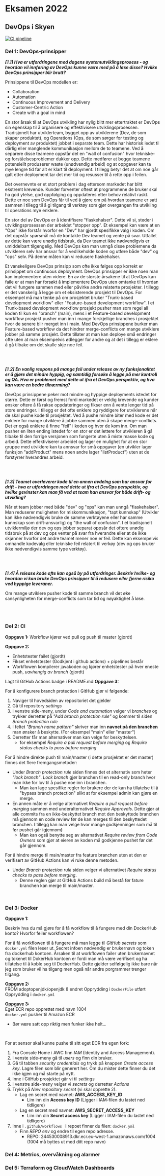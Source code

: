 # Eksamen 2022
## DevOps i Skyen
[![CI pipeline](https://github.com/mkvht/PGR301_eksamen_2022/actions/workflows/ci.yml/badge.svg)](https://github.com/mkvht/PGR301_eksamen_2022/actions/workflows/ci.yml)



### **Del 1:** DevOps-prinsipper
***[1.1] Hva er utfordringene med dagens systemutviklingsprosess - og hvordan vil innføring av DevOps kunne være med på å løse disse? Hvilke DevOps prinsipper blir brutt?***

Prinsippene til DevOps modellen er:
* Collaboration
* Automation
* Continuous Improvement and Delivery
* Customer-Centric Action
* Create with a goal in mind

En stor årsak til at DevOps utvikling har nylig blitt mer ettertraktet er DevOps sin egenskap til å organisere og effektivisere utviklingsprosessen. Tradisjonelt har utviklerteam, bygget opp av utviklerene (Dev, de som skaper produktet), og Operations (Ops, de som sørger for testing og deployment av produktet) jobbet i separate team. Dette har historisk ledet til dårlig eller manglende kommunikasjon mellom de to teamene. Ved å separere disse teamene oppstår det en "wall of confusion" hvor tekniske- og forståelsesproblemer dukker opp. Dette medfører at begge teamene potensiellt produserer waste (unødvendig arbeid) og at oppgaver kan ta mye lengre tid før alt er klart til deployment. I tillegg betyr det at om noe går galt etter deployment tar det mer tid og resusser til å rette opp i feilen. 

Det overnevnte er et stort problem i dag ettersom markedet har blitt ekstremt krevende. Kunder forventer oftest at programmene de bruker skal ha god ytelse, god oppfølging og oppdateres etter behov relativt raskt. Dette er noe som DevOps får til ved å gjøre om på hvordan teamene er satt sammen i tillegg til å gi tilgang til verktøy som gjør overgangen fra utvikling til operations mye enklere.

En stor del av DevOps er å identifisere "flaskehalser". Dette vil si, steder i utviklingsprosessen der arbeidet "stopper opp". Et eksempel kan være at en "Ops" ikke forstår hvorfor en "Dev" har gjordt spesifikke valg i koden. Om det oppstår spørsmål må de kontakte Dev teamet og vente på svar. Utfallet av dette kan være unødig tidsbruk, da Dev teamet ikke nødvendigvis er umiddelbart tilgengelig. Med DevOps kan man unngå disse problemene da utvikleren selv har ansvar for å vedlikeholde koden og utføre både "dev" og "ops" selv. På denne måten kan vi redusere flaskehalser.

Et vanskeligere DevOps prinsipp som ofte ikke følges opp korrekt er prinsippet om continuous deployment. DevOps prinsipper er ikke noen man kan implementere uten videre. En av de største årsakene til at DevOps kan faile er at man har forsøkt å implementere DevOps uten omtanke til hvordan det vil fungere sammen med eller påvirke andre relaterte prosjekter. I tillegg er det vanskelig å legge om et eksisterende prosjekt til DevOps. For eksempel må man tenke på om prosjektet bruker "Trunk-based development workflow" eller "Feature-based development workflow". I et Trunk-based development workflow prosjekt pusher man som regel all koden til kun en "branch" (main), mens i et Feature-based development workflow prosjekt pusher man inn i mange forskjellige branches i prosjektet hvor de senere blir merget inn i main. Med DevOps prinsippene burker man Feature-based workflow da det hindrer merge-conflicts om mange utviklere jobber på samme prosjekt. Dette tillater at man kan deploye små endringer ofte uten at man eksempelvis ødlegger for andre og at det i tillegg er eklere å gå tilbake om det skulle skje noe feil.

<br>
<br>

***[1.2] En vanlig respons på mange feil under release av ny funksjonalitet er å gjøre det mindre hyppig, og samtidig forsøke å legge på mer kontroll og QA. Hva er problemet med dette ut ifra et DevOps perspektiv, og hva kan være en bedre tilnærming?***

DevOps prinsippene peker mot mindre og hyppige deployments istedet for større. Dette er først og fremst fordi markedet er veldig krevende og kunder ønsker oftere å få rakse oppdateringer og fikser enn å vente lenger tid på store endringer. I tillegg er det ofte enklere og ryddigere for utviklerene når de skal pushe kode til prosjektet. Ved å pushe mindre biter med kode er det enklere for mange utviklere å jobbe sammen uten å skape merge-conflicts. Det er også enklere å finne "feil" i koden og hvor de kom inn. Om man pusher en liten ending istedet for en stor er det lettere for utvikleren å gå tilbake til den forrige versjonen som fungerte uten å miste masse kode og arbeid. Dette effektiviserer arbeidet og lager en mulighet for at en stor gruppe med utviklere kan ta annsvar for små oppgaver (en utvikler lager funksjon "addProduct" mens noen andre lager "listProduct") uten at de forstyrrer hverandres arbeid. 

<br>
<br>

***[1.3] Teamet overleverer kode til en annen avdelng som har ansvar for drift - hva er utfordringen med dette ut ifra et DevOps perspektiv, og hvilke gevinster kan man få ved at team han ansvar for både drift- og utvikling?***

Når et team jobber med både "dev" og "ops" kan man unngå "flaskehalser". Man reduserer muligheten for miskommunikasjon, "tapt kunnskap" (Utvikler kan ikke nødvendigvis bruke de samme verktøyene eller har samme kunnskap som drift-ansvarlig) og "the wall of confusion". I et tradisjonelt utviklermiljø der dev og ops jobber separat oppsår det oftere unødig tidsbruk på at dev og ops venter på svar fra hverandre eller at de ikke skjønner hvorfor det andre teamet mener noe er feil. Dette kan eksempelvis omhandle kodevalg eller tekniske feil relatert til verkøy (dev og ops bruker ikke nødvendigvis samme type verktøy).

<br>
<br>

***[1.4] Å release kode ofte kan også by på utfordringer. Beskriv hvilke- og hvordan vi kan bruke DevOps prinsipper til å redusere eller fjerne risiko ved hyppige leveraner.***

Om mange utviklere pusher kode til samme branch vil det øke sansynligheten for merge-conflicts som tar tid og nøyaktighet å løse. 

<br>
<br>

### **Del 2:** CI
**Oppgave 1:**
Workflow kjører ved pull og push til master (gjordt)

**Oppgave 2:**
 - Enhetstester failet (gjordt)
 - Fikset enhetstester (Godkjent i github actions) + pipelines består
 - Workflowen kompilerer javakoden og kjører enhetstester på hver eneste push, *uavhengig av branch* (gjordt)

Lagt til GitHub Actions badge i README.md
**Oppgave 3:**

For å konfigurere branch protection i GitHub gjør vi følgende:
1. Naviger til hovedsiden av repositoriet det gjelder
2. Gå til repository *settings*
3. I venstre side-meny, under *Code and automation* velger vi *branches* og trykker derretter på *"Add branch protection rule"* og kommer til siden *Branch protection rule*
4. I feltet *"Branch name pattern"* skriver man inn **navnet på den branchen** man ønsker å beskytte. (For eksempel "main" eller "master")
5. Derretter får man alternativer man kan velge for beskyttelsen.
    * for eksempel *Require a pull request before merging* og *Require status checks to pass before merging*

For å hindre direkte push til main/master (i dette prosjektet er det master) finnes det flere fremgangsmetoder:
* Under *Branch protection rule* siden finnes det et alternativ som heter *"lock branch"*. *Lock branch* gjør branchen til en read-only branch hvor man ikke for lov til å pushe noe inn i branchen.
    * Man kan lage spesifike regler for brukere der de kan ha tillatelse til å "bypass branch protection" slikt at for eksempel admin kan gjøre en merge.
* En annen måte er å velge alternativet *Require a pull request before merging* sammen med underalternativet *Require Approvals*. Dette gjør at alle commits fra en ikke-beskyttet branch mot den beskyttede branchen må gjennom en code review før de kan merges til den beskyttedet branchen. I tillegg kan man velge hvor mange godkjenninger som må til før pushet går igjennom)
    * Man kan også benytte seg av alternativet *Require review from Code Owners* som gjør at eieren av koden må godkjenne pushet før det går gjennom.

For å hindre merge til main/master fra feature branchen uten at den er verifisert av GitHub Actions kan vi ruke denne metoden.
* Under *Branch protection rule* siden velger vi alternativet *Require status checks to pass before merging*.
    * Denne reglen gjør at GitHub Actions build må bestå før fature branchen kan merge til main/master.

<br>

### **Del 3:** Docker
**Oppgave 1:**

Beskriv hva du må gjøre for å få workflow til å fungere med din DockerHub konto? Hvorfor feiler workflowen? 
<br>

For å få workflowen til å fungere må man legge til *GitHub secrets* som ```docker.yml``` filen leser ut. Secret infoen nødvendig er brukernavn og token fra dockerhub kontoen.
Årsaken til at workflowen failer uten brukernavnet og tokenet til DokerHub kontoen er fordi man må være verifisert og ha tillatelse til å koble seg til DockerHub. Dette gjelder selfølgelig ikke bare når jeg som bruker vil ha tilgang men også når andre porgrammer trenger tilgang.

**Oppgave 2:**
<br>
FROM adoptopenjdk/openjdk 8 endret
Opprydding i ```DockerFile``` utført
Opprydding i ```docker.yml```

**Oppgave 3:**
<br>
Eget ECR repo opprettet med navn 1004 <br>
```docker.yml``` pusher til Amazon ECR
 - Bør være satt opp riktig men funker ikke helt...
<br>

For at sensor skal kunne pushe til sitt eget ECR fra egen fork:

1. Fra Console Home i AWC finn *IAM* (Identity and Access Management).
2. I venste side-meny gå til *users* og finn din bruker.
3. Gå til tabben *security credentials* og trykk på knappen *Create access key*. Lagre filen som blir generert her. Om du mister dette finner du det ikke igjen og må starte på nytt.
4. Inne i GitHub prosjektet går vi til *settings*
5. I venstre side-meny velger vi *secrets* og derretter *Actions*
6. Trykk på *New repository secret* (vi skal opprette 2).
    * Lag en secret med navnet: **AWS_ACCESS_KEY_ID**
        * Lim inn din **Access key ID** (Ligger i IAM-filen du lastet ned tidligere)
    * Lag en secret med navnet: **AWS_SECRET_ACCESS_KEY**
        * Lim inn din **Secret access key** (Ligger i IAM-filen du lastet ned tidligere)
7. Inne i ```.github/workflows ``` i repoet finner du filen: ```docker.yml```
    * Finn *REPO env* og endre til egen repo adresse.
        * REPO: 244530008913.dkr.ecr.eu-west-1.amazonaws.com/1004 (1004 må byttes ut med ditt repo navn)




### **Del 4:** Metrics, overvåkning og alarmer


### **Del 5:** Terraform og CloudWatch Dashboards
